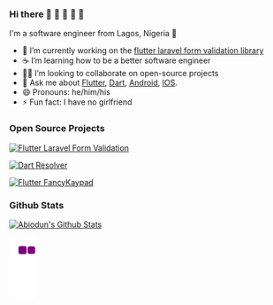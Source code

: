 ### Hi there 👋 👋 👋 👋 👋

I'm a software engineer from Lagos, Nigeria 🌆

- 🔭 I’m currently working on the [flutter laravel form validation library](https://github.com/abiodundotdev/flutter_laravel_form_validation)
- ☕ I’m learning how to be a better software engineer
- 🧑‍💻 I’m looking to collaborate on open-source projects
- 💬 Ask me about [Flutter](https://flutter.dev), [Dart](https://dart.dev), [Android](https://developer.android.com/docs), [IOS](https://developer.apple.com/documentation/).
- 😄 Pronouns: he/him/his
- ⚡ Fun fact: I have no girlfriend

### Open Source Projects

[![Flutter Laravel Form Validation](https://github-readme-stats.vercel.app/api/pin/?username=abiodundotdev&repo=flutter_laravel_form_validation)](https://github.com/abiodundotdev/flutter_laravel_form_validation)

[![Dart Resolver](https://github-readme-stats.vercel.app/api/pin/?username=abiodundotdev&repo=resolver)](https://github.com/abiodundotdev/resolver)

[![Flutter FancyKaypad](https://github-readme-stats.vercel.app/api/pin/?username=abiodundotdev&repo=fancykeypad)](https://github.com/abiodundotdev/fancykeypad)

### Github Stats

[![Abiodun's Github Stats](https://github-readme-stats.vercel.app/api?username=abiodundotdev&count_private=true&theme=default&show_icons=true)](https://github.com/abiodundotdev)

![snake gif](https://github.com/abiodundotdev/abiodundotdev/blob/output/github-contribution-grid-snake.gif)

